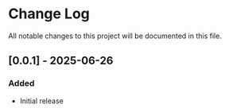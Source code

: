 # Change Log
All notable changes to this project will be documented in this file.

## [0.0.1] - 2025-06-26
 
### Added

- Initial release
